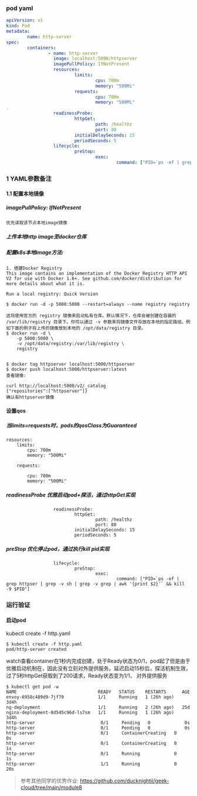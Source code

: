 ### pod yaml

```yaml
apiVersion: v1
kind: Pod
metadata:
        name: http-server
spec:
        containers:
                - name: http-server
                  image: localhost:5000/httpserver
                  imagePullPolicy: IfNotPresent
                  resources:
                          limits:
                                  cpu: 700m
                                  memory: "500Mi"
                          requests:
                                  cpu: 700m
                                  memory: "500Mi"
.
                  readinessProbe:
                          httpGet:        
                                  path: /healthz
                                  port: 80
                          initialDelaySeconds: 15
                          periodSeconds: 5
                  lifecycle:
                          preStop:
                                  exec:
                                          command: ["PID=`ps -ef | grep httpser | grep -v sh | grep -v grep | awk '{print $2}'` && kill -9 $PID"]
```

### 1 YAML参数备注

#### 1.1  配置本地镜像

##### imagePullPolicy: IfNotPresent

```
优先读取该节点本地image镜像
```

##### 上传本地http image至docker仓库

##### 配置k8s本地image方法:

```
1. 搭建Docker Registry
This image contains an implementation of the Docker Registry HTTP API V2 for use with Docker 1.6+. See github.com/docker/distribution for more details about what it is.

Run a local registry: Quick Version

$ docker run -d -p 5000:5000 --restart=always --name registry registry

这将使用官方的 registry 镜像来启动私有仓库。默认情况下，仓库会被创建在容器的 /var/lib/registry 目录下。你可以通过 -v 参数来将镜像文件存放在本地的指定路径。例如下面的例子将上传的镜像放到本地的 /opt/data/registry 目录。
$ docker run -d \
    -p 5000:5000 \
    -v /opt/data/registry:/var/lib/registry \
    registry


$ docker tag httpserver localhost:5000/httpserver
$ docker push localhost:5000/httpserver:latest
查看镜像:

curl http://localhost:5000/v2/_catalog
{"repositories":["httpserver"]}
确认有httpserver镜像
```

#### 设置qos

##### 当limits=requests时，pods的qosClass为Guaranteed

```
resources:
    limits:
        cpu: 700m
        memory: "500Mi"
        
    requests:
    
        cpu: 700m
        memory: "500Mi"
```

##### readinessProbe 优雅启动pod+探活，通过httpGet实现

```
                  readinessProbe:
                          httpGet:        
                                  path: /healthz
                                  port: 80
                          initialDelaySeconds: 15
                          periodSeconds: 5
```

##### preStop 优化停止pod，通过执行kill pid实现

```
                  lifecycle:
                          preStop:
                                  exec:
                                          command: ["PID=`ps -ef | grep httpser | grep -v sh | grep -v grep | awk '{print $2}'` && kill -9 $PID"]
```



### 运行验证

#### 启动pod

kubectl create -f http.yaml

```
$ kubectl create -f http.yaml 
pod/http-server created

```

watch查看container在1秒内完成创建，处于Ready状态为0/1，pod起了但是由于优雅启动机制在，因此没有立刻对外提供服务。延迟启动15秒后，探活机制生效，过了5秒httpGet获取到了200请求，Ready状态变为1/1， 对外提供服务

```
$ kubectl get pod -w
NAME                               READY   STATUS    RESTARTS      AGE
envoy-6958c489d9-7jf79             1/1     Running   1 (26h ago)   3d4h
ng-deployment                      1/1     Running   2 (26h ago)   25d
nginx-deployment-8d545c96d-ls7sm   1/1     Running   1 (26h ago)   3d4h
http-server                         0/1     Pending   0             0s
http-server                         0/1     Pending   0             0s
http-server                         0/1     ContainerCreating   0             0s
http-server                         0/1     ContainerCreating   0             1s
http-server                         0/1     Running             0             1s
http-server                         1/1     Running             0             20s

```



> 参考其他同学的优秀作业: https://github.com/ducknightii/geek-cloud/tree/main/module8

